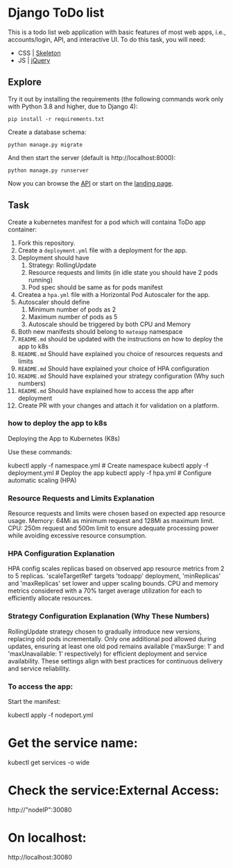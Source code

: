 # Django ToDo list

This is a todo list web application with basic features of most web apps, i.e., accounts/login, API, and interactive UI. To do this task, you will need:

- CSS | [Skeleton](http://getskeleton.com/)
- JS  | [jQuery](https://jquery.com/)

## Explore

Try it out by installing the requirements (the following commands work only with Python 3.8 and higher, due to Django 4):

```
pip install -r requirements.txt
```

Create a database schema:

```
python manage.py migrate
```

And then start the server (default is http://localhost:8000):

```
python manage.py runserver
```

Now you can browse the [API](http://localhost:8000/api/) or start on the [landing page](http://localhost:8000/).

## Task

Create a kubernetes manifest for a pod which will containa ToDo app container:

1. Fork this repository.
1. Create a `deployment.yml` file with a deployment for the app.
1. Deployment should have
    1. Strategy: RollingUpdate
    1. Resource requests and limits (in idle state you should have 2 pods running)
    1. Pod spec should be same as for pods manifest
1. Createa a `hpa.yml` file with a Horizontal Pod Autoscaler for the app.
1. Autoscaler should define
    1. Minimum number of pods as 2
    2. Maximum number of pods as 5
    3. Autoscale should be triggered by both CPU and Memory
1. Both new manifests should belong to `mateapp` namespace
1. `README.md` should be updated with the instructions on how to deploy the app to k8s
1. `README.md` Should have explained you choice of resources requests and limits
1. `README.md` Should have explained your choice of HPA configuration
1. `README.md` Should have explained your strategy configuration (Why such numbers)
1. `README.md` Should have explained how to access the app after deployment
1. Create PR with your changes and attach it for validation on a platform.



### how to deploy the app to k8s

Deploying the App to Kubernetes (K8s)

Use these commands:

kubectl apply -f namespace.yml # Create namespace
kubectl apply -f deployment.yml # Deploy the app
kubectl apply -f hpa.yml # Configure automatic scaling (HPA)

### Resource Requests and Limits Explanation
Resource requests and limits were chosen based on expected app resource usage. Memory: 64Mi as minimum request and 128Mi as maximum limit. CPU: 250m request and 500m limit to ensure adequate processing power while avoiding excessive resource consumption.

### HPA Configuration Explanation
HPA config scales replicas based on observed app resource metrics from 2 to 5 replicas. 'scaleTargetRef' targets 'todoapp' deployment, 'minReplicas' and 'maxReplicas' set lower and upper scaling bounds. CPU and memory metrics considered with a 70% target average utilization for each to efficiently allocate resources.

### Strategy Configuration Explanation (Why These Numbers)
RollingUpdate strategy chosen to gradually introduce new versions, replacing old pods incrementally. Only one additional pod allowed during updates, ensuring at least one old pod remains available ('maxSurge: 1' and 'maxUnavailable: 1' respectively) for efficient deployment and service availability. These settings align with best practices for continuous delivery and service reliability.


### To access the app:

Start the manifest:

kubectl apply -f nodeport.yml

# Get the service name:

kubectl get services -o wide

# Check the service:External Access:

http://"nodeIP":30080

# On localhost:
http://localhost:30080

